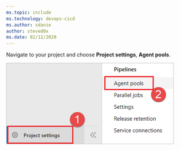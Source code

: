 ```yaml
---
ms.topic: include
ms.technology: devops-cicd
ms.author: sdanie
author: steved0x
ms.date: 02/12/2020
---
```


Navigate to your project and choose **Project settings**, **Agent pools**.

![Project settings, Agent pools](../../media/agent-queues-tab/agent-queues-2019.png)

